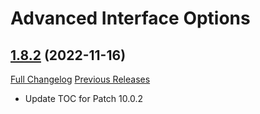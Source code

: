 # Advanced Interface Options

## [1.8.2](https://github.com/Stanzilla/AdvancedInterfaceOptions/tree/1.8.2) (2022-11-16)
[Full Changelog](https://github.com/Stanzilla/AdvancedInterfaceOptions/compare/1.8.1...1.8.2) [Previous Releases](https://github.com/Stanzilla/AdvancedInterfaceOptions/releases)

- Update TOC for Patch 10.0.2  
